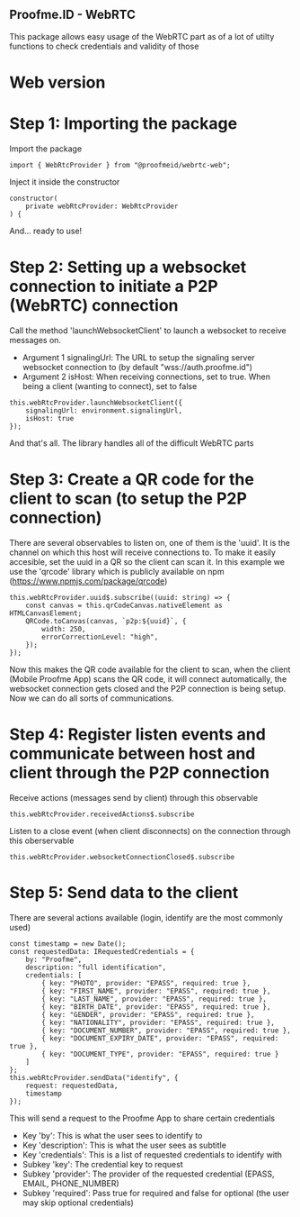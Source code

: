 ## Proofme.ID - WebRTC

This package allows easy usage of the WebRTC part as of a lot of utilty functions to check credentials and validity of those

# Web version

# Step 1: Importing the package

Import the package

```
import { WebRtcProvider } from "@proofmeid/webrtc-web";
```

Inject it inside the constructor

```
constructor(
    private webRtcProvider: WebRtcProvider
) {
```

And... ready to use!

# Step 2: Setting up a websocket connection to initiate a P2P (WebRTC) connection

Call the method 'launchWebsocketClient' to launch a websocket to receive messages on. 

- Argument 1 signalingUrl: The URL to setup the signaling server websocket connection to (by default "wss://auth.proofme.id")
- Argument 2 isHost: When receiving connections, set to true. When being a client (wanting to connect), set to false

```
this.webRtcProvider.launchWebsocketClient({
    signalingUrl: environment.signalingUrl,
    isHost: true
});
```

And that's all. The library handles all of the difficult WebRTC parts

# Step 3: Create a QR code for the client to scan (to setup the P2P connection)

There are several observables to listen on, one of them is the 'uuid'. It is the channel on which this host will receive connections to. To make it easily accesible, set the uuid in a QR so the client can scan it. In this example we use the 'qrcode' library which is publicly available on npm (https://www.npmjs.com/package/qrcode)

```
this.webRtcProvider.uuid$.subscribe((uuid: string) => {
    const canvas = this.qrCodeCanvas.nativeElement as HTMLCanvasElement;
    QRCode.toCanvas(canvas, `p2p:${uuid}`, {
        width: 250,
        errorCorrectionLevel: "high",
    });
});
```

Now this makes the QR code available for the client to scan, when the client (Mobile Proofme App) scans the QR code, it will connect automatically, the websocket connection gets closed and the P2P connection is being setup. Now we can do all sorts of communications.

# Step 4: Register listen events and communicate between host and client through the P2P connection

Receive actions (messages send by client) through this observable
```
this.webRtcProvider.receivedActions$.subscribe
```

Listen to a close event (when client disconnects) on the connection through this oberservable
```
this.webRtcProvider.websocketConnectionClosed$.subscribe
```

# Step 5: Send data to the client

There are several actions available (login, identify are the most commonly used)

```
const timestamp = new Date();
const requestedData: IRequestedCredentials = {
    by: "Proofme",
    description: "full identification",
    credentials: [
        { key: "PHOTO", provider: "EPASS", required: true },
        { key: "FIRST_NAME", provider: "EPASS", required: true },
        { key: "LAST_NAME", provider: "EPASS", required: true },
        { key: "BIRTH_DATE", provider: "EPASS", required: true },
        { key: "GENDER", provider: "EPASS", required: true },
        { key: "NATIONALITY", provider: "EPASS", required: true },
        { key: "DOCUMENT_NUMBER", provider: "EPASS", required: true },
        { key: "DOCUMENT_EXPIRY_DATE", provider: "EPASS", required: true },
        { key: "DOCUMENT_TYPE", provider: "EPASS", required: true }
    ]
};
this.webRtcProvider.sendData("identify", {
    request: requestedData,
    timestamp
});
```

This will send a request to the Proofme App to share certain credentials

- Key 'by': This is what the user sees to identify to
- Key 'description': This is what the user sees as subtitle
- Key 'credentials': This is a list of requested credentials to identify with
- Subkey 'key': The credential key to request
- Subkey 'provider': The provider of the requested credential (EPASS, EMAIL, PHONE_NUMBER)
- Subkey 'required': Pass true for required and false for optional (the user may skip optional credentials)

